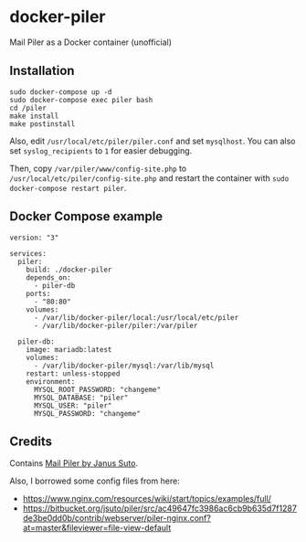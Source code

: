 # docker-piler
Mail Piler as a Docker container (unofficial)

## Installation
    sudo docker-compose up -d
    sudo docker-compose exec piler bash
    cd /piler
    make install
    make postinstall

Also, edit `/usr/local/etc/piler/piler.conf` and set `mysqlhost`. You can also set `syslog_recipients` to `1` for easier debugging.

Then, copy `/var/piler/www/config-site.php` to `/usr/local/etc/piler/config-site.php` and restart the container with `sudo docker-compose restart piler`.

## Docker Compose example
    version: "3"

    services:
      piler:
        build: ./docker-piler
        depends_on:
          - piler-db
        ports:
          - "80:80"
        volumes:
          - /var/lib/docker-piler/local:/usr/local/etc/piler
          - /var/lib/docker-piler/piler:/var/piler

      piler-db:
        image: mariadb:latest
        volumes:
          - /var/lib/docker-piler/mysql:/var/lib/mysql
        restart: unless-stopped
        environment:
          MYSQL_ROOT_PASSWORD: "changeme"
          MYSQL_DATABASE: "piler"
          MYSQL_USER: "piler"
          MYSQL_PASSWORD: "changeme"

## Credits
Contains [Mail Piler by Janus Suto](https://bitbucket.org/jsuto/piler/overview).

Also, I borrowed some config files from here:
* https://www.nginx.com/resources/wiki/start/topics/examples/full/
* https://bitbucket.org/jsuto/piler/src/ac49647fc3986ac6cb9b635d7f1287de3be0dd0b/contrib/webserver/piler-nginx.conf?at=master&fileviewer=file-view-default
